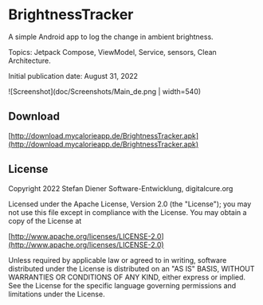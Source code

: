 # BrightnessTracker

A simple Android app to log the change in ambient brightness.

Topics: Jetpack Compose, ViewModel, Service, sensors, Clean Architecture.

Initial publication date: August 31, 2022

![Screenshot](doc/Screenshots/Main_de.png | width=540)

## Download

[http://download.mycalorieapp.de/BrightnessTracker.apk](http://download.mycalorieapp.de/BrightnessTracker.apk)

## License

Copyright 2022 Stefan Diener Software-Entwicklung, digitalcure.org

Licensed under the Apache License, Version 2.0 (the "License"); you may not use this file except in compliance with the License. You may obtain a copy of the License at

[http://www.apache.org/licenses/LICENSE-2.0](http://www.apache.org/licenses/LICENSE-2.0)

Unless required by applicable law or agreed to in writing, software distributed under the License is distributed on an "AS IS" BASIS, WITHOUT WARRANTIES OR CONDITIONS OF ANY KIND, either express or implied. See the License for the specific language governing permissions and limitations under the License.
